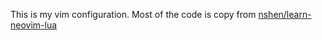 This is my vim configuration. Most of the code is copy from [nshen/learn-neovim-lua](https://github.com/nshen/learn-neovim-lua/tree/v2)
